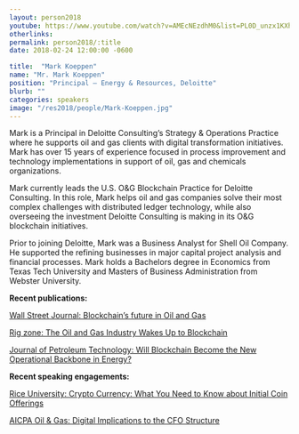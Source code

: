```yaml
---
layout: person2018
youtube: https://www.youtube.com/watch?v=AMEcNEzdhM0&list=PL0D_unzx1KXhvrIzPl1j0mrihgq44nGOh&index=15&t=0s
otherlinks: 
permalink: person2018/:title
date: 2018-02-24 12:00:00 -0600

title:  "Mark Koeppen"
name: "Mr. Mark Koeppen"
position: "Principal – Energy & Resources, Deloitte"
blurb: ""
categories: speakers
image: "/res2018/people/Mark-Koeppen.jpg"
---
```

Mark is a Principal in Deloitte Consulting’s Strategy & Operations Practice where he supports oil and gas clients with digital
transformation initiatives. Mark has over 15 years of experience focused in process improvement and technology
implementations in support of oil, gas and chemicals organizations.

Mark currently leads the U.S. O&G Blockchain Practice for Deloitte Consulting. In this role, Mark helps oil and gas
companies solve their most complex challenges with distributed ledger technology, while also overseeing the investment
Deloitte Consulting is making in its O&G blockchain initiatives.

Prior to joining Deloitte, Mark was a Business Analyst for Shell Oil Company. He supported the refining businesses in major
capital project analysis and financial processes. Mark holds a Bachelors degree in Economics from Texas Tech University
and Masters of Business Administration from Webster University.

**Recent publications:**

[Wall Street Journal: Blockchain’s future in Oil and Gas](http://deloitte.wsj.com/cio/2017/06/14/blockchains-future-in-oil-and-gas/)

[Rig zone: The Oil and Gas Industry Wakes Up to Blockchain](https://www.rigzone.com/news/the_oil_and_gas_industry_wakes_up_to_blockchain-14-dec-2017-152805-article/?all=hg2)

[Journal of Petroleum Technology: Will Blockchain Become the New Operational Backbone in Energy?](https://www.spe.org/en/jpt/jpt-article-detail/?art=4108) 

**Recent speaking engagements:**

[Rice University: Crypto Currency: What You Need to Know about Initial Coin Offerings](https://www.riceeo.com/event-2818551) 

[AICPA Oil & Gas: Digital Implications to the CFO Structure](http://media.aicpastore.com/Publication/ConferenceDocs/2016-OIL-Brochure.pdf)
